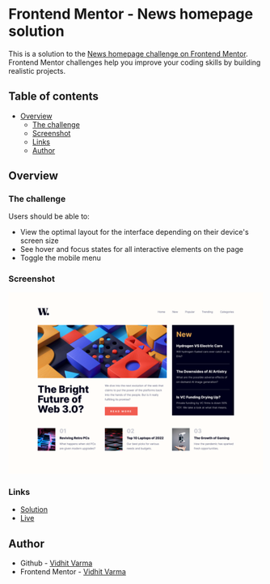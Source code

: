 # Frontend Mentor - News homepage solution

This is a solution to the [News homepage challenge on Frontend Mentor](https://www.frontendmentor.io/challenges/news-homepage-H6SWTa1MFl). Frontend Mentor challenges help you improve your coding skills by building realistic projects. 

## Table of contents
- [Overview](#overview)
    - [The challenge](#the-challenge)
    - [Screenshot](#screenshot)
    - [Links](#links)
    - [Author](#author)

## Overview

### The challenge

Users should be able to:

- View the optimal layout for the interface depending on their device's screen size
- See hover and focus states for all interactive elements on the page
- Toggle the mobile menu

### Screenshot

![](./screenshot.png)


### Links
- [Solution](https://github.com/vidhitvarma/Frontend-Mentor-Projects/tree/main/news-homepage-main)
- [Live](https://news-home-page-vivarma.netlify.app/)

## Author
- Github - [Vidhit Varma](https://github.com/vidhitvarma)
- Frontend Mentor - [Vidhit Varma](https://www.frontendmentor.io/profile/vidhitvarma)
